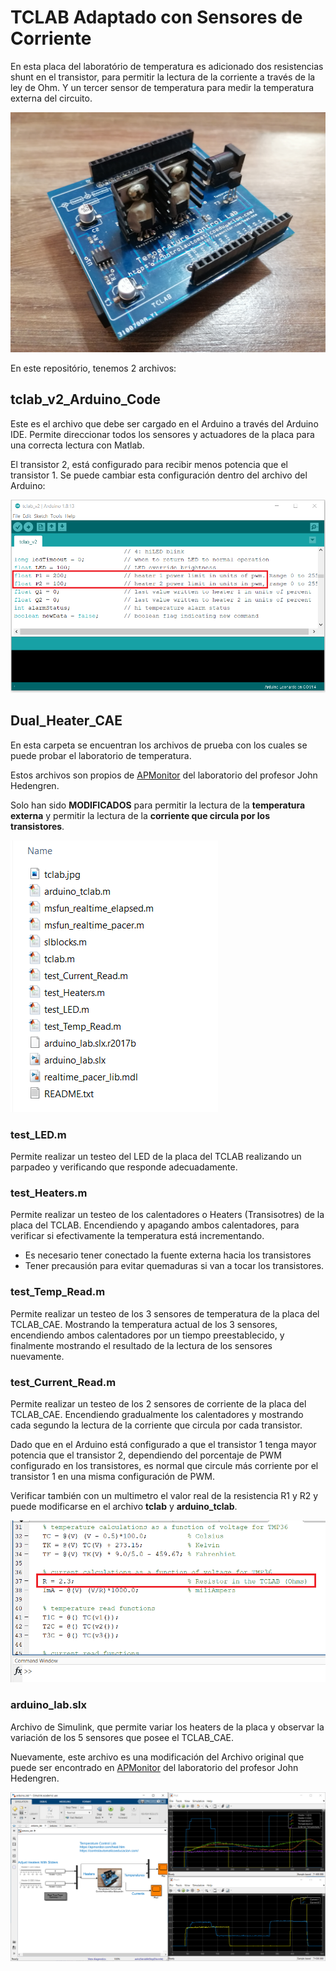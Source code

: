 # TCLAB Adaptado con Sensores de Corriente
En esta placa del laboratório de temperatura es adicionado dos resistencias shunt en el transistor, para permitir la lectura de la corriente a través de la ley de Ohm.  Y un tercer sensor de temperatura para medir la temperatura externa del circuito.

<img src="https://raw.githubusercontent.com/sergioacg/TCLAB_CAE/master/Dual_Heater_CAE/tclab.jpg" width="512" height="384">

En este repositório, tenemos 2 archivos:

## tclab_v2_Arduino_Code
Este es el archivo que debe ser cargado en el Arduino a través del Arduino IDE. Permite direccionar todos los sensores y actuadores de la placa para una correcta lectura con Matlab.

El transistor 2, está configurado para recibir menos potencia que el transistor 1. Se puede cambiar esta configuración dentro del archivo del Arduino:

<img src="https://github.com/sergioacg/TCLAB_CAE/blob/master/Potencia.PNG?raw=true">

## Dual_Heater_CAE

En esta carpeta se encuentran los archivos de prueba con los cuales se puede probar el laboratorio de temperatura.

Estos archivos son propios de [APMonitor](http://apmonitor.com/pdc/index.php/Main/ArduinoTemperatureControl "APMonitor") del laboratorio del profesor John Hedengren.

Solo han sido **MODIFICADOS** para permitir la lectura de la **temperatura externa** y permitir la lectura de la **corriente que circula por los transistores**.

<img src="https://raw.githubusercontent.com/sergioacg/TCLAB_CAE/master/files.PNG">

### test_LED.m
Permite realizar un testeo del LED de la placa del TCLAB realizando un parpadeo y verificando que responde adecuadamente.

### test_Heaters.m
Permite realizar un testeo de los calentadores o Heaters (Transisotres) de la placa del TCLAB. Encendiendo y apagando ambos calentadores, para verificar si efectivamente la temperatura está  incrementando.

- Es necesario tener conectado la fuente externa hacia los transistores
- Tener precausión para evitar quemaduras si van a tocar los transistores.

### test_Temp_Read.m
Permite realizar un testeo de los 3 sensores de temperatura de la placa del TCLAB_CAE. Mostrando la temperatura actual de los 3 sensores, encendiendo ambos calentadores por un tiempo preestablecido, y finalmente mostrando el resultado de la lectura de los sensores nuevamente.

### test_Current_Read.m
Permite realizar un testeo de los 2 sensores de corriente de la placa del TCLAB_CAE. Encendiendo gradualmente los calentadores y mostrando cada segundo la lectura de la corriente que circula por cada transistor.

Dado que en el Arduino está configurado a que el transistor 1 tenga mayor potencia que el transistor 2, dependiendo del porcentaje de PWM configurado en los transistores, es normal que circule más corriente por el transistor 1 en una misma configuración de PWM.

Verificar también con un multimetro el valor real de la resistencia R1 y R2 y puede modificarse en el archivo **tclab** y **arduino_tclab**.

<img src="https://raw.githubusercontent.com/sergioacg/TCLAB_CAE/master/resistor.PNG">

### arduino_lab.slx
Archivo de Simulink, que permite variar los heaters de la placa y observar la variación de los 5 sensores que posee el TCLAB_CAE.

Nuevamente, este archivo es una modificación del Archivo original que puede ser encontrado en [APMonitor](http://apmonitor.com/pdc/index.php/Main/ArduinoTemperatureControl "APMonitor") del laboratorio del profesor John Hedengren.

<img src="https://raw.githubusercontent.com/sergioacg/TCLAB_CAE/master/simulink.PNG">

